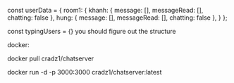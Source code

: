 const userData = {
    room1: {
        khanh: { message: [], messageRead: [], chatting: false },
        hung: { message: [], messageRead: [], chatting: false },
    }
};

const typingUsers = {} 
you should figure out the structure

docker:

docker pull cradz1/chatserver

docker run -d -p 3000:3000 cradz1/chatserver:latest
